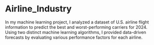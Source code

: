 # Airline_Industry
In my machine learning project, I analyzed a dataset of U.S. airline flight information to predict the best and worst-performing carriers for 2024. Using two distinct machine learning algorithms, I provided data-driven forecasts by evaluating various performance factors for each airline.
